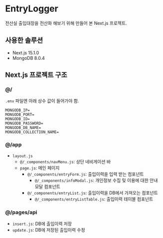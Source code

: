 # EntryLogger

전산실 출입대장을 전산화 해보기 위해 만들어 본 Next.js 프로젝트.


## 사용한 솔루션

* Next.js 15.1.0
* MongoDB 8.0.4


## Next.js 프로젝트 구조

### @/

`.env` 파일엔 아래 상수 값이 들어가야 함.

```env
MONGODB_IP=
MONGODB_PORT=
MONGODB_ID=
MONGODB_PASSWORD=
MONGODB_DB_NAME=
MONGODB_COLLECTION_NAME=
```

### @/app

* `layout.js`
  * `@/_components/navMenu.js`: 상단 네비게이션 바
  * `page.js`: 메인 페이지
    + `@/_components/entryForm.js`: 출입이력을 입력 받는 컴포넌트
      - `@/_components/infoModal.js`: 개인정보 수집 및 이용에 대한 안내 모달 컴포넌트
    + `@/_components/entryList.js`: 출입이력을 DB에서 가져오는 컴포넌트
      - `@/_components/entryListTable.js`: 출입이력 테이블 컴포넌트

### @/pages/api

* `insert.js`: DB에 출입이력 저장
* `update.js`: DB에 저장된 출입이력 수정

